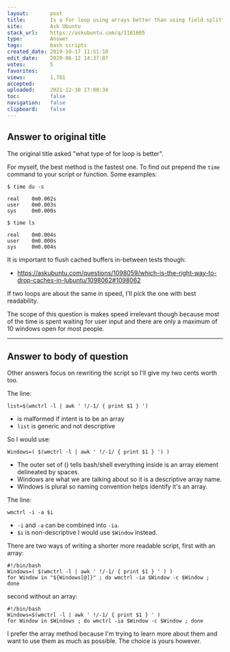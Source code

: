 ```yaml
---
layout:       post
title:        Is a for loop using arrays better than using field splitting on a simple variable?
site:         Ask Ubuntu
stack_url:    https://askubuntu.com/q/1181605
type:         Answer
tags:         bash scripts
created_date: 2019-10-17 11:51:10
edit_date:    2020-06-12 14:37:07
votes:        5
favorites:    
views:        1,781
accepted:     
uploaded:     2021-12-30 17:00:34
toc:          false
navigation:   false
clipboard:    false
---
```


## Answer to original title

The original title asked "what type of for loop is better".

For myself, the best method is the fastest one. To find out prepend the `time` command to your script or function. Some examples:

``` 
$ time du -s

real    0m0.002s
user    0m0.003s
sys     0m0.000s

$ time ls

real    0m0.004s
user    0m0.000s
sys     0m0.004s

```

It is important to flush cached buffers in-between tests though:

- https://askubuntu.com/questions/1098059/which-is-the-right-way-to-drop-caches-in-lubuntu/1098062#1098062

If two loops are about the same in speed, I'll pick the one with best readability.

The scope of this question is makes speed irrelevant though because most of the time is spent waiting for user input and there are only a maximum of 10 windows open for most people.

----------


## Answer to body of question

Other answers focus on rewriting the script so I'll give my two cents worth too.

The line:

``` 
list=$(wmctrl -l | awk ' !/-1/ { print $1 } ')

```

- is malformed if intent is to be an array
- `list` is generic and not descriptive

So I would use:

``` 
Windows=( $(wmctrl -l | awk ' !/-1/ { print $1 } ') )

```

- The outer set of () tells bash/shell everything inside is an array element delineated by spaces.
- Windows are what we are talking about so it is a descriptive array name.
- Windows is plural so naming convention helps identify it's an array.

The line:

``` 
wmctrl -i -a $i

```

- `-i` and `-a` can be combined into `-ia`.
- `$i` is non-descriptive I would use `$Window` instead.

There are two ways of writing a shorter more readable script, first with an array:

``` 
#!/bin/bash
Windows=( $(wmctrl -l | awk ' !/-1/ { print $1 } ' ) )
for Window in "${Windows[@]}" ; do wmctrl -ia $Window -c $Window ; done

```

second without an array:

``` 
#!/bin/bash
Windows=$(wmctrl -l | awk ' !/-1/ { print $1 } ' )
for Window in $Windows ; do wmctrl -ia $Window -c $Window ; done

```

I prefer the array method because I'm trying to learn more about them and want to use them as much as possible. The choice is yours however.
